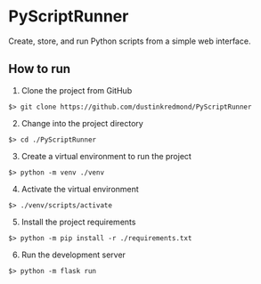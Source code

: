 # PyScriptRunner
Create, store, and run Python scripts from a simple web interface.

## How to run

1. Clone the project from GitHub

```shell
$> git clone https://github.com/dustinkredmond/PyScriptRunner
```

2. Change into the project directory

```shell
$> cd ./PyScriptRunner
```

3. Create a virtual environment to run the project

```shell
$> python -m venv ./venv
```

4. Activate the virtual environment

```shell
$> ./venv/scripts/activate
```

5. Install the project requirements

```shell
$> python -m pip install -r ./requirements.txt
```

6. Run the development server

```shell
$> python -m flask run
```

